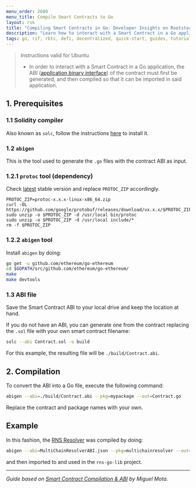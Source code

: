 ```yaml
---
menu_order: 2600
menu_title: Compile Smart Contracts to Go
layout: rsk
title: "Compiling Smart Contracts in Go: Developer Insights on Rootstock (RSK)"
description: "Learn how to interact with a Smart Contract in a Go application"
tags: go, rif, rbtc, defi, decentralized, quick-start, guides, tutorial, networks, dapps, tools, rsk, ethereum, smart-contracts, install, get-started, how-to, mainnet, testnet, contracts, wallets, web3, crypto
---
```


> Instructions valid for Ubuntu
> - In order to interact with a Smart Contract in a Go application, the ABI ([application binary interface](https://solidity.readthedocs.io/en/latest/abi-spec.html)) of the contract must first be generated, and then compiled so that it can be imported in said application.

## 1. Prerequisites
### 1.1 Solidity compiler
Also known as `solc`, follow the instructions [here](https://solidity.readthedocs.io/en/latest/installing-solidity.html) to install it.

### 1.2 `abigen`
This is the tool used to generate the `.go` files with the contract ABI as input.

### 1.2.1 `protoc` tool (dependency)
Check [latest](https://github.com/protocolbuffers/protobuf/releases) stable version and replace `PROTOC_ZIP` accordingly.
```
PROTOC_ZIP=protoc-x.x.x-linux-x86_64.zip
curl -OL https://github.com/google/protobuf/releases/download/vx.x.x/$PROTOC_ZIP
sudo unzip -o $PROTOC_ZIP -d /usr/local bin/protoc
sudo unzip -o $PROTOC_ZIP -d /usr/local include/*
rm -f $PROTOC_ZIP
```

### 1.2.2 `abigen` tool
Install `abigen` by doing:
```sh
go get -u github.com/ethereum/go-ethereum
cd $GOPATH/src/github.com/ethereum/go-ethereum/
make
make devtools
```
### 1.3 ABI file
Save the Smart Contract ABI to your local drive and keep the location at hand.

If you do not have an ABI, you can generate one from the contract replacing the `.sol` file with your own smart contract filename:
```sh
solc --abi Contract.sol -o build
```
For this example, the resulting file will be `./build/Contract.abi`.

## 2. Compilation
To convert the ABI into a Go file, execute the following command:
```sh
abigen --abi=./build/Contract.abi --pkg=mypackage --out=Contract.go
```
Replace the contract and package names with your own.

## Example
In this fashion, the [RNS Resolver](https://github.com/rnsdomains/rns-go-lib/tree/master/resolver/multi_chain_resolver) was compiled by doing:
```sh
abigen --abi=MultiChainResolverABI.json --pkg=multichainresolver --out=multi_chain_resolver.go
```
and then imported to and used in the `rns-go-lib` project.

------

_Guide based on [Smart Contract Compilation & ABI](https://goethereumbook.org/en/smart-contract-compile/) by Miguel Mota._